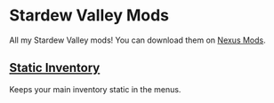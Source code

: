 # Stardew Valley Mods

All my Stardew Valley mods! You can download them on [Nexus Mods](https://www.nexusmods.com/users/6596266?tab=user+files).

## [Static Inventory](https://www.nexusmods.com/stardewvalley/mods/20093)

Keeps your main inventory static in the menus.
